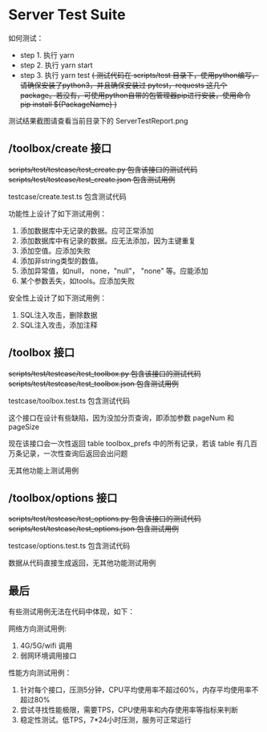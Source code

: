 # Server Test Suite

如何测试：
* step 1. 执行 yarn
* step 2. 执行 yarn start
* step 3. 执行 yarn test  ~~( 测试代码在 scripts/test 目录下，使用python编写，请确保安装了python3，并且确保安装过 pytest，requests 这几个package。若没有，可使用python自带的包管理器pip进行安装，使用命令 pip install ${PackageName} )~~

测试结果截图请查看当前目录下的 ServerTestReport.png

## **/toolbox/create 接口**

~~scripts/test/testcase/test_create.py 包含该接口的测试代码
scripts/test/testcase/test_create.json 包含测试用例~~

testcase/create.test.ts 包含测试代码

功能性上设计了如下测试用例：
1. 添加数据库中无记录的数据。应可正常添加
2. 添加数据库中有记录的数据。应无法添加，因为主键重复
3. 添加空值。应添加失败
4. 添加非string类型的数值。
5. 添加异常值，如null， none，"null"， "none" 等。应能添加
6. 某个参数丢失，如tools。应添加失败


安全性上设计了如下测试用例：
1. SQL注入攻击，删除数据
2. SQL注入攻击，添加注释

## **/toolbox 接口**

~~scripts/test/testcase/test_toolbox.py 包含该接口的测试代码
scripts/test/testcase/test_toolbox.json 包含测试用例~~

testcase/toolbox.test.ts 包含测试代码

这个接口在设计有些缺陷，因为没加分页查询，即添加参数 pageNum 和 pageSize

现在该接口会一次性返回 table toolbox_prefs 中的所有记录，若该 table 有几百万条记录，一次性查询后返回会出问题

无其他功能上测试用例

## **/toolbox/options 接口**

~~scripts/test/testcase/test_options.py 包含该接口的测试代码
scripts/test/testcase/test_options.json 包含测试用例~~

testcase/options.test.ts 包含测试代码

数据从代码直接生成返回，无其他功能测试用例

## 最后

有些测试用例无法在代码中体现，如下：

网络方向测试用例:
1. 4G/5G/wifi 调用
2. 弱网环境调用接口

性能方向测试用例：
1. 针对每个接口，压测5分钟，CPU平均使用率不超过60%，内存平均使用率不超过80%
2. 尝试寻找性能极限，需要TPS，CPU使用率和内存使用率等指标来判断
3. 稳定性测试。低TPS，7*24小时压测，服务可正常运行









